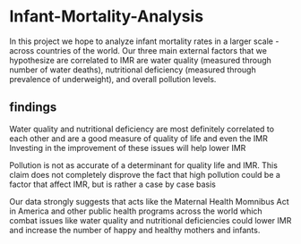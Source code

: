 # Infant-Mortality-Analysis

In this project we hope to analyze infant mortality rates in a larger scale - across countries of the world. Our three main external factors that we hypothesize are correlated to IMR are water quality (measured through number of water deaths), nutritional deficiency (measured through prevalence of underweight), and overall pollution levels.

## findings

Water quality and nutritional deficiency are most definitely correlated to each other and are a good measure of quality of life and even the IMR
Investing in the improvement of these issues will help lower IMR

Pollution is not as accurate of a determinant for quality life and IMR. This claim does not completely disprove the fact that high pollution could be a factor that affect IMR, but is rather a case by case basis

Our data strongly suggests that acts like the Maternal Health Momnibus Act in America and other public health programs across the world which combat issues like water quality and nutritional deficiencies could lower IMR and increase the number of happy and healthy mothers and infants.

